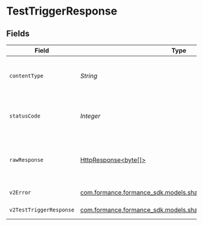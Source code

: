 # TestTriggerResponse


## Fields

| Field                                                                                                                    | Type                                                                                                                     | Required                                                                                                                 | Description                                                                                                              |
| ------------------------------------------------------------------------------------------------------------------------ | ------------------------------------------------------------------------------------------------------------------------ | ------------------------------------------------------------------------------------------------------------------------ | ------------------------------------------------------------------------------------------------------------------------ |
| `contentType`                                                                                                            | *String*                                                                                                                 | :heavy_check_mark:                                                                                                       | HTTP response content type for this operation                                                                            |
| `statusCode`                                                                                                             | *Integer*                                                                                                                | :heavy_check_mark:                                                                                                       | HTTP response status code for this operation                                                                             |
| `rawResponse`                                                                                                            | [HttpResponse<byte[]>](https://docs.oracle.com/en/java/javase/11/docs/api/java.net.http/java/net/http/HttpResponse.html) | :heavy_minus_sign:                                                                                                       | Raw HTTP response; suitable for custom response parsing                                                                  |
| `v2Error`                                                                                                                | [com.formance.formance_sdk.models.shared.V2Error](../../models/shared/V2Error.md)                                        | :heavy_minus_sign:                                                                                                       | General error                                                                                                            |
| `v2TestTriggerResponse`                                                                                                  | [com.formance.formance_sdk.models.shared.V2TestTriggerResponse](../../models/shared/V2TestTriggerResponse.md)            | :heavy_minus_sign:                                                                                                       | Test a trigger                                                                                                           |